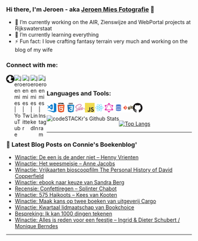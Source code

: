 ### Hi there, I'm Jeroen - aka [Jeroen Mies Fotografie][website] 👋

- 🔭 I’m currently working on the AIR, Zienswijze and WebPortal projects at Rijkswaterstaat
- 🌱 I’m currently learning everything
- ⚡ Fun fact: I love crafting fantasy terrain very much and working on the blog of my wife

### Connect with me:

[<img align="left" alt="jeroenmies" width="22px" src="https://raw.githubusercontent.com/iconic/open-iconic/master/svg/globe.svg" />][website]
[<img align="left" alt="jeroenmies | YouTube" width="22px" src="https://cdn.jsdelivr.net/npm/simple-icons@v3/icons/youtube.svg" />][youtube]
[<img align="left" alt="jeroenmies | Twitter" width="22px" src="https://cdn.jsdelivr.net/npm/simple-icons@v3/icons/twitter.svg" />][twitter]
[<img align="left" alt="jeroenmies | LinkedIn" width="22px" src="https://cdn.jsdelivr.net/npm/simple-icons@v3/icons/linkedin.svg" />][linkedin]
[<img align="left" alt="jeroenmies | Instagram" width="22px" src="https://cdn.jsdelivr.net/npm/simple-icons@v3/icons/instagram.svg" />][instagram]

<br />

### Languages and Tools:

[<img align="left" alt="Visual Studio Code" width="26px" src="https://raw.githubusercontent.com/github/explore/80688e429a7d4ef2fca1e82350fe8e3517d3494d/topics/visual-studio-code/visual-studio-code.png" />][webdevplaylist]
[<img align="left" alt="HTML5" width="26px" src="https://raw.githubusercontent.com/github/explore/80688e429a7d4ef2fca1e82350fe8e3517d3494d/topics/html/html.png" />][webdevplaylist]
[<img align="left" alt="CSS3" width="26px" src="https://raw.githubusercontent.com/github/explore/80688e429a7d4ef2fca1e82350fe8e3517d3494d/topics/css/css.png" />][cssplaylist]
[<img align="left" alt="Sass" width="26px" src="https://raw.githubusercontent.com/github/explore/80688e429a7d4ef2fca1e82350fe8e3517d3494d/topics/sass/sass.png" />][cssplaylist]
[<img align="left" alt="JavaScript" width="26px" src="https://raw.githubusercontent.com/github/explore/80688e429a7d4ef2fca1e82350fe8e3517d3494d/topics/javascript/javascript.png" />][jsplaylist]
[<img align="left" alt="React" width="26px" src="https://raw.githubusercontent.com/github/explore/80688e429a7d4ef2fca1e82350fe8e3517d3494d/topics/react/react.png" />][reactplaylist]
[<img align="left" alt="GraphQL" width="26px" src="https://raw.githubusercontent.com/github/explore/80688e429a7d4ef2fca1e82350fe8e3517d3494d/topics/graphql/graphql.png" />][webdevplaylist]
[<img align="left" alt="SQL" width="26px" src="https://raw.githubusercontent.com/github/explore/80688e429a7d4ef2fca1e82350fe8e3517d3494d/topics/sql/sql.png" />][webdevplaylist]
[<img align="left" alt="Git" width="26px" src="https://raw.githubusercontent.com/github/explore/80688e429a7d4ef2fca1e82350fe8e3517d3494d/topics/git/git.png" />][webdevplaylist]
[<img align="left" alt="GitHub" width="26px" src="https://raw.githubusercontent.com/github/explore/78df643247d429f6cc873026c0622819ad797942/topics/github/github.png" />][webdevplaylist]

<br />
<br />

<img align="left" alt="codeSTACKr's Github Stats" src="https://github-readme-stats.vercel.app/api?username=jeroenmies&show_icons=true&hide_border=true&count_private=true&theme=tokyonight" />

[![Top Langs](https://github-readme-stats.vercel.app/api/top-langs/?username=jeroenmies)](https://github.com/jeroenmies/github-readme-stats)

---

### 📕 Latest Blog Posts on Connie's Boekenblog'
<!-- BLOG-POST-LIST:START -->
- [Winactie: De een is de ander niet – Henny Vrienten](https://conniesboekenblog.nl/2020/09/09/winactie-de-een-is-de-ander-niet-henny-vrienten/?utm_source=rss&utm_medium=rss&utm_campaign=winactie-de-een-is-de-ander-niet-henny-vrienten)
- [Winactie: Het weesmeisje – Anne Jacobs](https://conniesboekenblog.nl/2020/09/08/winactie-het-weesmeisje-anne-jacobs/?utm_source=rss&utm_medium=rss&utm_campaign=winactie-het-weesmeisje-anne-jacobs)
- [Winactie: Vrijkaarten bioscoopfilm The Personal History of David Copperfield](https://conniesboekenblog.nl/2020/09/07/winactie-vrijkaarten-bioscoopfilm-the-personal-history-of-david-copperfield/?utm_source=rss&utm_medium=rss&utm_campaign=winactie-vrijkaarten-bioscoopfilm-the-personal-history-of-david-copperfield)
- [Winactie: ebook naar keuze van Sandra Berg](https://conniesboekenblog.nl/2020/09/05/winactie-ebook-naar-keuze-van-sandra-berg/?utm_source=rss&utm_medium=rss&utm_campaign=winactie-ebook-naar-keuze-van-sandra-berg)
- [Recensie: Confettiregen – Splinter Chabot](https://conniesboekenblog.nl/2020/09/04/recensie-confettiregen-splinter-chabot/?utm_source=rss&utm_medium=rss&utm_campaign=recensie-confettiregen-splinter-chabot)
- [Winactie: 575 Haikoots – Kees van Kooten](https://conniesboekenblog.nl/2020/09/04/winactie-575-haikoots-kees-van-kooten/?utm_source=rss&utm_medium=rss&utm_campaign=winactie-575-haikoots-kees-van-kooten)
- [Winactie: Maak kans op twee boeken van uitgeverij Cargo](https://conniesboekenblog.nl/2020/09/03/winactie-maak-kans-op-twee-boeken-van-uitgeverij-cargo/?utm_source=rss&utm_medium=rss&utm_campaign=winactie-maak-kans-op-twee-boeken-van-uitgeverij-cargo)
- [Winactie: Kwartaal lidmaatschap van Bookchoice](https://conniesboekenblog.nl/2020/09/02/winactie-kwartaal-lidmaatschap-van-bookchoice/?utm_source=rss&utm_medium=rss&utm_campaign=winactie-kwartaal-lidmaatschap-van-bookchoice)
- [Bespreking: Ik kan 1000 dingen tekenen](https://conniesboekenblog.nl/2020/09/01/bespreking-ik-kan-1000-dingen-tekenen/?utm_source=rss&utm_medium=rss&utm_campaign=bespreking-ik-kan-1000-dingen-tekenen)
- [Winactie: Alles is reden voor een feestje – Ingrid & Dieter Schubert / Monique Berndes](https://conniesboekenblog.nl/2020/09/01/winactie-alles-is-reden-voor-een-feestje-ingrid-dieter-schubert-monique-berndes-2/?utm_source=rss&utm_medium=rss&utm_campaign=winactie-alles-is-reden-voor-een-feestje-ingrid-dieter-schubert-monique-berndes-2)
<!-- BLOG-POST-LIST:END -->

---

[website]: https://jeroenmiesfotografie.nl
[twitter]: https://twitter.com/jeroenmies
[youtube]: https://www.youtube.com/channel/UCdM6wXDAk3Y8_ycxkSfAD7Q
[instagram]: https://www.instagram.com/jeroenmies/
[linkedin]: https://www.linkedin.com/in/jeroenmies/
[webdevplaylist]: https://www.youtube.com/playlist?list=PLlhZGGVFsRrTQQnp_2UwWSoAigm-9_SqR
[jsplaylist]: https://www.youtube.com/playlist?list=PLC5BA7CB1270B2073
[cssplaylist]: https://www.youtube.com/playlist?list=PLlhZGGVFsRrSeV5xra6z-nU60cqompunz
[reactplaylist]: https://www.youtube.com/playlist?list=PLC5BA7CB1270B2073
